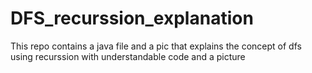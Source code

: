 # DFS_recurssion_explanation
This repo contains a java file and a pic that explains the concept of dfs using recurssion with understandable code and a picture
